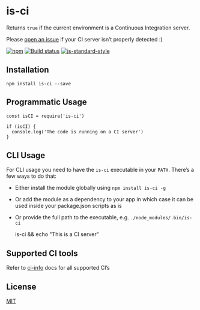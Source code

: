 is-ci
=====

Returns `true` if the current environment is a Continuous Integration server.

Please [open an issue](https://github.com/watson/is-ci/issues) if your CI server isn’t properly detected :)

[![npm](https://img.shields.io/npm/v/is-ci.svg)](https://www.npmjs.com/package/is-ci) [![Build status](https://travis-ci.org/watson/is-ci.svg?branch=master)](https://travis-ci.org/watson/is-ci) [![js-standard-style](https://img.shields.io/badge/code%20style-standard-brightgreen.svg?style=flat)](https://github.com/feross/standard)

Installation
------------

    npm install is-ci --save

Programmatic Usage
------------------

    const isCI = require('is-ci')

    if (isCI) {
      console.log('The code is running on a CI server')
    }

CLI Usage
---------

For CLI usage you need to have the `is-ci` executable in your `PATH`. There’s a few ways to do that:

-   Either install the module globally using `npm install is-ci -g`
-   Or add the module as a dependency to your app in which case it can be used inside your package.json scripts as is
-   Or provide the full path to the executable, e.g. `./node_modules/.bin/is-ci`

    is-ci && echo "This is a CI server"

Supported CI tools
------------------

Refer to [ci-info](https://github.com/watson/ci-info#supported-ci-tools) docs for all supported CI’s

License
-------

[MIT](LICENSE)
